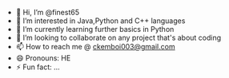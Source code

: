 - 👋 Hi, I’m @finest65
- 👀 I’m interested in Java,Python and C++ languages
- 🌱 I’m currently learning further basics in Python
- 💞️ I’m looking to collaborate on any project that's about coding
- 📫 How to reach me @ ckemboi003@gmail.com
- 😄 Pronouns: HE
- ⚡ Fun fact: ...

<!---
finest65/finest65 is a ✨ special ✨ repository because its `README.md` (this file) appears on your GitHub profile.
You can click the Preview link to take a look at your changes.
--->
